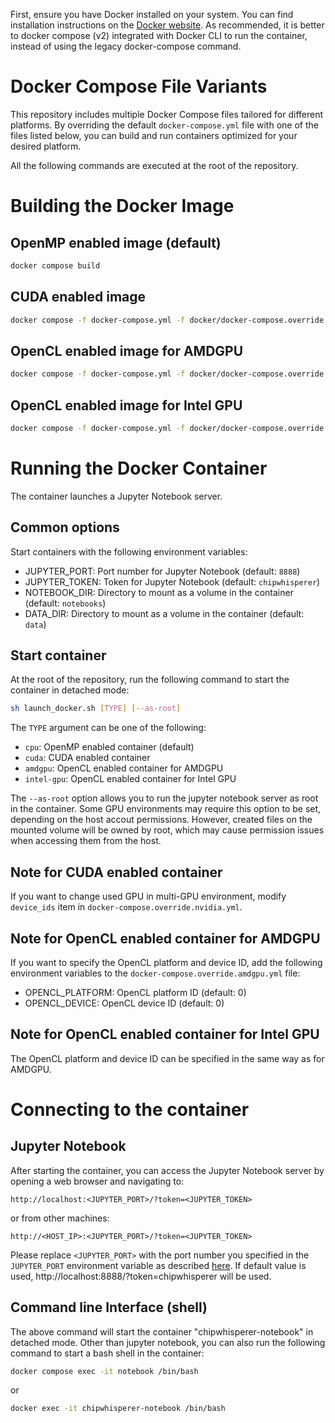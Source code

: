 First, ensure you have Docker installed on your system. You can find installation instructions on the [Docker website](https://docs.docker.com/get-docker/).
As recommended, it is better to docker compose (v2) integrated with Docker CLI to run the container, instead of using the legacy docker-compose command.

# Docker Compose File Variants

This repository includes multiple Docker Compose files tailored for different platforms. By overriding the default `docker-compose.yml` file with one of the files listed below, you can build and run containers optimized for your desired platform.

All the following commands are executed at the root of the repository.

# Building the Docker Image
## OpenMP enabled image (default)
```bash
docker compose build
```

## CUDA enabled image
```bash
docker compose -f docker-compose.yml -f docker/docker-compose.override.nvidia.yml build
```

## OpenCL enabled image for AMDGPU
```bash
docker compose -f docker-compose.yml -f docker/docker-compose.override.amdgpu.yml build
```

## OpenCL enabled image for Intel GPU
```bash
docker compose -f docker-compose.yml -f docker/docker-compose.override.intel-gpu.yml build
```

# Running the Docker Container
The container launches a Jupyter Notebook server.

## Common options
Start containers with the following environment variables:
* JUPYTER_PORT: Port number for Jupyter Notebook (default: `8888`)
* JUPYTER_TOKEN: Token for Jupyter Notebook (default: `chipwhisperer`)
* NOTEBOOK_DIR: Directory to mount as a volume in the container (default: `notebooks`)
* DATA_DIR: Directory to mount as a volume in the container (default: `data`)

## Start container
At the root of the repository, run the following command to start the container in detached mode:
```bash
sh launch_docker.sh [TYPE] [--as-root]
```
The `TYPE` argument can be one of the following:
* `cpu`: OpenMP enabled container (default)
* `cuda`: CUDA enabled container
* `amdgpu`: OpenCL enabled container for AMDGPU
* `intel-gpu`: OpenCL enabled container for Intel GPU

The `--as-root` option allows you to run the jupyter notebook server as root in the container.
Some GPU environments may require this option to be set, depending on the host accout permissions.
However, created files on the mounted volume will be owned by root, which may cause permission issues when accessing them from the host.

## Note for CUDA enabled container

If you want to change used GPU in multi-GPU environment, modify `device_ids` item in `docker-compose.override.nvidia.yml`.

## Note for OpenCL enabled container for AMDGPU

If you want to specify the OpenCL platform and device ID, add the following environment variables to the `docker-compose.override.amdgpu.yml` file:
* OPENCL_PLATFORM: OpenCL platform ID (default: 0)
* OPENCL_DEVICE: OpenCL device ID (default: 0)

## Note for OpenCL enabled container for Intel GPU
The OpenCL platform and device ID can be specified in the same way as for AMDGPU.

# Connecting to the container
## Jupyter Notebook
After starting the container, you can access the Jupyter Notebook server by opening a web browser and navigating to:
```
http://localhost:<JUPYTER_PORT>/?token=<JUPYTER_TOKEN>
```
or from other machines:
```
http://<HOST_IP>:<JUPYTER_PORT>/?token=<JUPYTER_TOKEN>
```
Please replace `<JUPYTER_PORT>` with the port number you specified in the `JUPYTER_PORT` environment variable as described [here](#common-options).
If default value is used, http://localhost:8888/?token=chipwhisperer will be used.


## Command line Interface (shell)
The above command will start the container "chipwhisperer-notebook" in detached mode.
Other than jupyter notebook, you can also run the following command to start a bash shell in the container:


```bash
docker compose exec -it notebook /bin/bash
```
or
```bash
docker exec -it chipwhisperer-notebook /bin/bash
```
